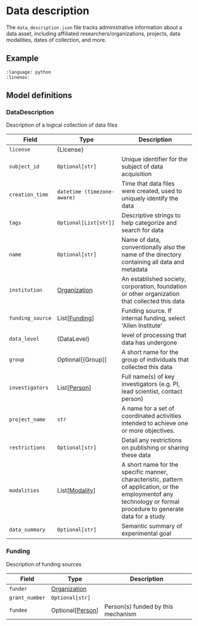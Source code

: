 # Data description

The `data_description.json` file tracks administrative information about a data asset, including affiliated researchers/organizations, projects,
data modalities, dates of collection, and more.

## Example

```{literalinclude} ../../examples/data_description.py
:language: python
:linenos:
```

## Model definitions

### DataDescription

Description of a logical collection of data files

| Field | Type | Description |
|-------|------|-------------|
| `license` | {License} |  |
| `subject_id` | `Optional[str]` | Unique identifier for the subject of data acquisition |
| `creation_time` | `datetime (timezone-aware)` | Time that data files were created, used to uniquely identify the data |
| `tags` | `Optional[List[str]]` | Descriptive strings to help categorize and search for data |
| `name` | `Optional[str]` | Name of data, conventionally also the name of the directory containing all data and metadata |
| `institution` | [Organization](aind_data_schema_models/organizations.md#organization) | An established society, corporation, foundation or other organization that collected this data |
| `funding_source` | List[[Funding](#funding)] | Funding source. If internal funding, select 'Allen Institute' |
| `data_level` | {DataLevel} | level of processing that data has undergone |
| `group` | Optional[{Group}] | A short name for the group of individuals that collected this data |
| `investigators` | List[[Person](components/identifiers.md#person)] | Full name(s) of key investigators (e.g. PI, lead scientist, contact person) |
| `project_name` | `str` | A name for a set of coordinated activities intended to achieve one or more objectives. |
| `restrictions` | `Optional[str]` | Detail any restrictions on publishing or sharing these data |
| `modalities` | List[[Modality](aind_data_schema_models/modalities.md#modality)] | A short name for the specific manner, characteristic, pattern of application, or the employmentof any technology or formal procedure to generate data for a study |
| `data_summary` | `Optional[str]` | Semantic summary of experimental goal |


### Funding

Description of funding sources

| Field | Type | Description |
|-------|------|-------------|
| `funder` | [Organization](aind_data_schema_models/organizations.md#organization) |  |
| `grant_number` | `Optional[str]` |  |
| `fundee` | Optional[[Person](components/identifiers.md#person)] | Person(s) funded by this mechanism |
